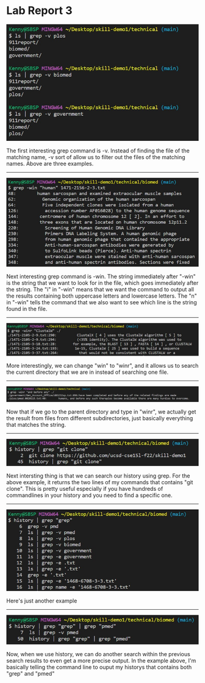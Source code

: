 # Lab Report 3
![image1](2.jpg)

The first interesting grep command is -v. Instead of finding the file of the matching name, -v sort of allow us to filter out the files of the matching names. Above are three examples.
___

![image1](5.jpg)

Next interesting grep command is -win. The string immediately after "-win" is the string that we want to look for in the file, which goes immediately after the string. The "i" in "-win" means that we want the command to output all the results containing both uppercase letters and lowercase letters. The "n" in "-win" tells the command that we also want to see which line is the string found in the file.

___

![image1](3.jpg)

More interestingly, we can change "win" to "winr", and it allows us to search the current directory that we are in instead of searching one file.

___
![image1](4.jpg)

Now that if we go to the parent directory and type in "winr", we actually get the result from files from different subdirectories, just basically everything that matches the string.

___
![image1](6.jpg)

Next intersting thing is that we can search our history using grep. For the above example, it returns the two lines of my commands that contains "git clone". This is pretty useful especially if you have hundreds of commandlines in your history and you need to find a specific one.

___
![image1](7.jpg)

Here's just another example

___
![image1](8.jpg)

Now, when we use history, we can do another search within the previous search results to even get a more precise output. In the example above, I'm basically telling the command line to ouput my historys that contains both "grep" and "pmed" 

